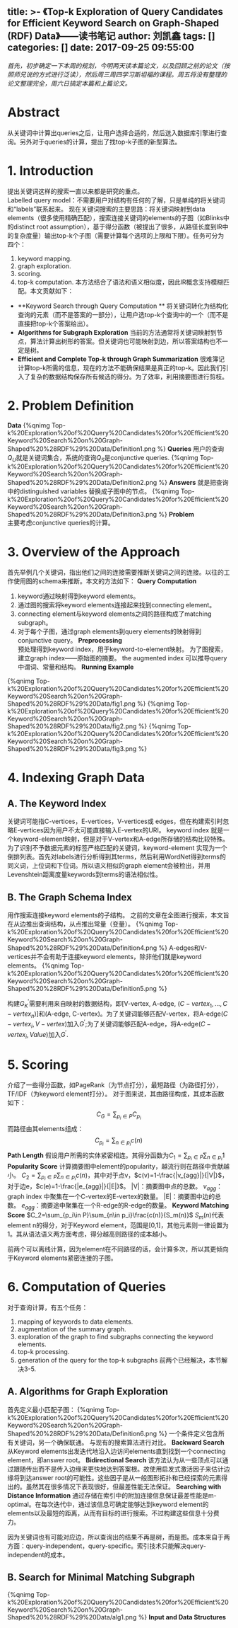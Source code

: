 title: >-
  《Top-k Exploration of Query Candidates for Efficient Keyword Search on
  Graph-Shaped (RDF) Data》——读书笔记
author: 刘凯鑫
tags: []
categories: []
date: 2017-09-25 09:55:00
---
*首先，初步确定一下本周的规划，今明两天读本篇论文，以及回顾之前的论文（按照师兄说的方式进行泛读），然后周三周四学习斯坦福的课程。周五将没有整理的论文整理完全，周六日搞定本篇和上篇论文。*
# Abstract
从关键词中计算出queries之后，让用户选择合适的，然后送入数据库引擎进行查询。另外对于queries的计算，提出了找top-k子图的新型算法。

# 1. Introduction
提出关键词这样的搜索一直以来都是研究的重点。	
Labelled query model：不需要用户对结构有任何的了解，只是单纯的将关键词和“labels”联系起来。	
现在关键词搜索的主要思路：将关键词映射到data elements（很多使用精确匹配），搜索连接关键词的elements的子图（如Blinks中的distinct root assumption），基于得分函数（被提出了很多，从路径长度到IR中的复杂度量）输出top-k个子图（需要计算每个选项的上限和下限）。任务可分为四个：
1. keyword mapping.
2. graph exploration.
3. scoring.
4. top-k computation.
本方法结合了语法和语义相似度，因此IR概念支持模糊匹配。本文贡献如下：
+ **Keyword Search through Query Computation ** 将关键词转化为结构化查询的元素（而不是答案的一部分），让用户选top-k个查询中的一个（而不是直接把top-k个答案给出）。
+ **Algorithms for Subgraph Exploration** 当前的方法通常将关键词映射到节点，算法计算出树形的答案。但关键词也可能映射到边，所以答案结构也不一定是树。
+ **Efficient and Complete Top-k through Graph Summarization** 很难簿记计算top-k所需的信息，现在的方法不能确保结果是真正的top-k。因此我们引入了复杂的数据结构保存所有候选的得分。为了效率，利用摘要图进行剪枝。
# 2. Problem Definition
**Data**
{%qnimg Top-k%20Exploration%20of%20Query%20Candidates%20for%20Efficient%20Keyword%20Search%20on%20Graph-Shaped%20%28RDF%29%20Data/Definition1.png %}
**Queries**	
用户的查询$Q_U$就是关键词集合，系统的查询$Q_S$是conjunctive queries.
{%qnimg Top-k%20Exploration%20of%20Query%20Candidates%20for%20Efficient%20Keyword%20Search%20on%20Graph-Shaped%20%28RDF%29%20Data/Definition2.png %}
**Answers**	
就是把查询中的distinguished variables 替换成子图中的节点。
{%qnimg Top-k%20Exploration%20of%20Query%20Candidates%20for%20Efficient%20Keyword%20Search%20on%20Graph-Shaped%20%28RDF%29%20Data/Definition3.png %}
**Problem**		
主要考虑conjunctive queries的计算。
# 3. Overview of the Approach
首先举例几个关键词，指出他们之间的连接需要推断关键词之间的连接。以往的工作使用图的schema来推断。本文的方法如下：	
**Query Computation** 
1. keyword通过映射得到keyword elements。
2. 通过图的搜索将keyword elements连接起来找到connecting element。
3. connecting element与keyword elements之间的路径构成了matching subgraph。
4. 对于每个子图，通过graph elements到query elements的映射得到conjunctive query。
**Preprocessing**	
预处理得到keyword index，用于keyword-to-element映射。
为了图搜索，建立graph index——原始图的摘要。
the augmented index 可以推导query中谓词、常量和结构。
**Running Example**

{%qnimg Top-k%20Exploration%20of%20Query%20Candidates%20for%20Efficient%20Keyword%20Search%20on%20Graph-Shaped%20%28RDF%29%20Data/fig1.png %}
{%qnimg Top-k%20Exploration%20of%20Query%20Candidates%20for%20Efficient%20Keyword%20Search%20on%20Graph-Shaped%20%28RDF%29%20Data/fig2.png %}
{%qnimg Top-k%20Exploration%20of%20Query%20Candidates%20for%20Efficient%20Keyword%20Search%20on%20Graph-Shaped%20%28RDF%29%20Data/fig3.png %}
# 4. Indexing Graph Data
## A. The Keyword Index
关键词可能指C-vertices，E-vertices，V-vertices或 edges，但在构建索引时忽略E-vertices因为用户不太可能直接输入E-vertex的URI。
keyword index 就是一个keyword-element映射，但是对于V-vertex和A-edge所存储的结构比较特殊。
为了识别不予数据元素的标签严格匹配的关键词，keyword-element 实现为一个倒排列表。首先对labels进行分析得到其terms，然后利用WordNet得到terms的同义词，上位词和下位词。所以语义相似的graph element会被检出，并用Levenshtein距离度量keywords到terms的语法相似性。
## B. The Graph Schema Index
用作搜索连接keyword elements的子结构。
之前的文章在全图进行搜索，本文旨在从边推出查询结构，从点推出常量（变量）。
{%qnimg Top-k%20Exploration%20of%20Query%20Candidates%20for%20Efficient%20Keyword%20Search%20on%20Graph-Shaped%20%28RDF%29%20Data/Definition4.png %}
A-edges和V-vertices并不会有助于连接keyword elements，除非他们就是keyword elements。
{%qnimg Top-k%20Exploration%20of%20Query%20Candidates%20for%20Efficient%20Keyword%20Search%20on%20Graph-Shaped%20%28RDF%29%20Data/Definition5.png %}

构建$G^{'}_K$需要利用来自映射的数据结构，即[V-vertex, A-edge, $(C-vertex_1,...,C-vertex_n)$]和(A-edge, C-vertex)。为了关键词能够匹配V-vertex，将A-edge$(C-vertex_i,V-vertex)$加入$G^{'}$;为了关键词能够匹配A-edge，将A-edge$(C-vertex_i,Value)$加入$G^{'}$.
# 5. Scoring
介绍了一些得分函数，如PageRank（为节点打分），最短路径（为路径打分），TF/IDF（为keyword element打分）。
对于图来说，其由路径构成，其成本函数如下：
$$C_G=\sum_{p_i\in P}C_{p_i}$$
而路径由其elements组成：
$$C_{p_i}=\sum_{n\in p_i}c(n)$$
**Path Length** 假设用户所需的实体紧密相连。其得分函数为$C_1=\sum_{p_i\in P}\sum_{n\in p_i}1$
**Popularity Score** 计算摘要图中element的popularity，越流行则在路径中贡献越小。
$C_2=\sum_{p_i\in P}\sum_{n\in p_i}c(n)$，其中对于点v，$c(v)=1-\frac{|v_{agg}|}{|V|}$，对于边e，$c(e)=1-\frac{|e_{agg}|}{|E|}$。
|V|：摘要图中点的总数。
$v_{agg}$：graph index 中聚集在一个C-vertex的E-vertex的数量。
|E|：摘要图中边的总数。
$e_{agg}$：摘要途中聚集在一个R-edge的R-edge的数量。
**Keyword Matching Score** 
$C_2=\sum_{p_i\in P}\sum_{n\in p_i}\frac{c(n)}{S_m(n)}$
$S_m(n)$代表element n的得分，对于Keyword element，范围是[0,1]，其他元素则一律设置为1。其从语法语义两方面考虑，得分越高则路径的成本越小。

前两个可以离线计算，因为element在不同路径的话，会计算多次，所以其更倾向于Keyword elements紧密连接的子图。

# 6. Computation of Queries

对于查询计算，有五个任务：
1. mapping of keywords to data elements.
2. augmentation of the summary graph.
3. exploration of the graph to find subgraphs connecting the keyword elements.
4. top-k processing.
5. generation of the query for the top-k subgraphs
前两个已经解决，本节解决3-5.
## A. Algorithms for Graph Exploration
首先定义最小匹配子图：
{%qnimg Top-k%20Exploration%20of%20Query%20Candidates%20for%20Efficient%20Keyword%20Search%20on%20Graph-Shaped%20%28RDF%29%20Data/Definition6.png %}
一个条件定义包含所有关键词，另一个确保联通。
与现有的搜索算法进行对比。
**Backward Search** 从Keyword elements出发迭代地沿入边访问elements直到找到一个connecting element，即answer root。
**Bidirectional Search** 该方法认为从一些顶点可以通过跟随传出而不是传入边缘来更快地达到答案根。故使用启发式激活因子来估计边缘将到达answer root的可能性。这些因子是从一般图形拓扑和已经探索的元素得出的。虽然其在很多情况下表现很好，但最差性能无法保证。
**Searching with Distance Information** 通过存储在索引中的附加连接信息保证最差性能是m-optimal。在每次迭代中，通过该信息可确定能够达到keyword element的elements以及最短的距离，从而有目标的进行搜索。不过构建这些信息十分费力。

因为关键词也有可能对应边，所以查询出的结果不再是树，而是图。成本来自于两方面：query-independent，query-specific。索引技术只能解决query-independent的成本。
## B. Search for Minimal Matching Subgraph
{%qnimg Top-k%20Exploration%20of%20Query%20Candidates%20for%20Efficient%20Keyword%20Search%20on%20Graph-Shaped%20%28RDF%29%20Data/alg1.png %}
**Input and Data Structures** 











